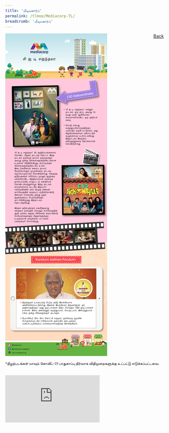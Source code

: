 ```yaml
---
title: 'மீடியகார்ப்'
permalink: /tlmoe/Mediacorp-TL/
breadcrumb: 'மீடியகார்ப்'
---
```

<!-- Global site tag (gtag.js) - Google Ads: 726049306 -->
<script async src="https://www.googletagmanager.com/gtag/js?id=AW-726049306"></script>
<script>
  window.dataLayer = window.dataLayer || [];
  function gtag(){dataLayer.push(arguments);}
  gtag('js', new Date());

  gtag('config', 'AW-726049306');
</script>
<a href="/exhibits/தமிழ்மொழிக்-காட்சிக்கூடம்-e/community-partners2/"   style="float: right;">Back</a>
 <img src="/images/MTLS2021-Mediacorp_TL_V2-01.jpg">
 <p style="font-family:Anjal InaiMathi; font-size:12px;">*நிழற்படங்கள் யாவும் கொவிட்-19 பாதுகாப்பு நிர்வாக விதிமுறைகளுக்கு உட்பட்டு எடுக்கப்பட்டவை.</p> <br/>
 <div class="video-container">
  <iframe src=" https://www.youtube.com/embed/ZuIsZ9XjZU8 " frameborder="0" allow="accelerometer; autoplay; encrypted-media; gyroscope; picture-in-picture" allowfullscreen></iframe>
<div class="btntop"><a href="#top" style="text-decoration:none;"><span style="color:white"><b>Top</b></span></a></div>
